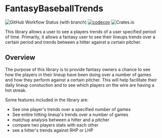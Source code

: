 # FantasyBaseballTrends


![GitHub Workflow Status (with branch)](https://img.shields.io/github/actions/workflow/status/Cargo1284/FantasyBaseballTrends/build.yml?branch=main)
[![codecov](https://codecov.io/gh/Cargo1284/FantasyBaseballTrends/branch/main/graph/badge.svg)](https://codecov.io/gh/FantasyBaseballTrends)
![Crates.io](https://img.shields.io/crates/l/ap)

This library allows a user to see a players trends of a user specified period of time. Primarily, it allows a fantasy user to see their lineups trends over a certain period and trends between a hitter against a certain pitcher.

## Overview

The purpose of this library is to provide fantasy owners a chance to see how the players in their lineup have been doing over a number of games and how they perform against a certain pitcher. This will help facilitate their daily lineup constuction and to see which players on the wire are having a hot streak. 

Some features included in the library are:
-  See one player's trends over a specified number of games 
-  See entire hitting lineup's trends over a number of games
-  matchup analysis between a hitter and a pitcher 
-  compare two players stats with each other
-  see a hitter's trends against RHP or LHP

